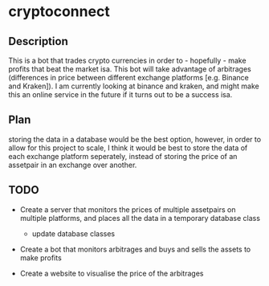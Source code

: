 # cryptoconnect

## Description

This is a bot that trades crypto currencies in order to - hopefully - make profits that beat the market isa. This bot will take advantage of arbitrages (differences in price between different exchange platforms [e.g. Binance and Kraken]). I am currently looking at binance and kraken, and might make this an online service in the future if it turns out to be a success isa.

## Plan

storing the data in a database would be the best option, however, in order to allow for this project to scale, I think it would be best to store the data of each exchange platform seperately, instead of storing the price of an assetpair in an exchange over another.

## TODO

- Create a server that monitors the prices of multiple assetpairs on multiple platforms, and places all the data in a temporary database class
	- update database classes

- Create a bot that monitors arbitrages and buys and sells the assets to make profits

- Create a website to visualise the price of the arbitrages
